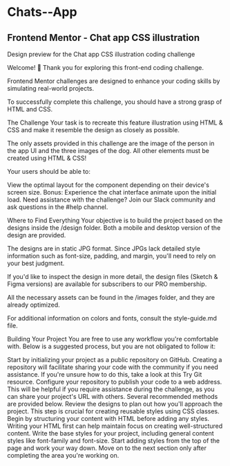 # Chats--App


## Frontend Mentor - Chat app CSS illustration
Design preview for the Chat app CSS illustration coding challenge

Welcome! 👋
Thank you for exploring this front-end coding challenge.

Frontend Mentor challenges are designed to enhance your coding skills by simulating real-world projects.

To successfully complete this challenge, you should have a strong grasp of HTML and CSS.

The Challenge
Your task is to recreate this feature illustration using HTML & CSS and make it resemble the design as closely as possible.

The only assets provided in this challenge are the image of the person in the app UI and the three images of the dog. All other elements must be created using HTML & CSS!

Your users should be able to:

View the optimal layout for the component depending on their device's screen size.
Bonus: Experience the chat interface animate upon the initial load.
Need assistance with the challenge? Join our Slack community and ask questions in the #help channel.

Where to Find Everything
Your objective is to build the project based on the designs inside the /design folder. Both a mobile and desktop version of the design are provided.

The designs are in static JPG format. Since JPGs lack detailed style information such as font-size, padding, and margin, you'll need to rely on your best judgment.

If you'd like to inspect the design in more detail, the design files (Sketch & Figma versions) are available for subscribers to our PRO membership.

All the necessary assets can be found in the /images folder, and they are already optimized.

For additional information on colors and fonts, consult the style-guide.md file.

Building Your Project
You are free to use any workflow you're comfortable with. Below is a suggested process, but you are not obligated to follow it:

Start by initializing your project as a public repository on GitHub. Creating a repository will facilitate sharing your code with the community if you need assistance. If you're unsure how to do this, take a look at this Try Git resource.
Configure your repository to publish your code to a web address. This will be helpful if you require assistance during the challenge, as you can share your project's URL with others. Several recommended methods are provided below.
Review the designs to plan out how you'll approach the project. This step is crucial for creating reusable styles using CSS classes.
Begin by structuring your content with HTML before adding any styles. Writing your HTML first can help maintain focus on creating well-structured content.
Write the base styles for your project, including general content styles like font-family and font-size.
Start adding styles from the top of the page and work your way down. Move on to the next section only after completing the area you're working on.